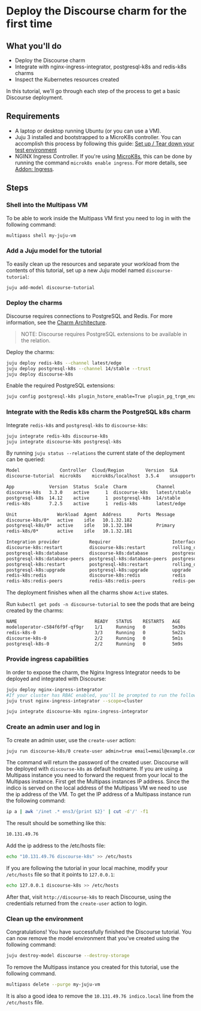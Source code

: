 # Deploy the Discourse charm for the first time

## What you'll do

- Deploy the Discourse charm
- Integrate with nginx-ingress-integrator, postgresql-k8s and redis-k8s charms
- Inspect the Kubernetes resources created

In this tutorial, we'll go through each step of the process to get a basic Discourse deployment.

## Requirements

- A laptop or desktop running Ubuntu (or you can use a VM).
- Juju 3 installed and bootstrapped to a MicroK8s controller. You can accomplish this process by following this guide: [Set up / Tear down your test environment](https://juju.is/docs/juju/set-up--tear-down-your-test-environment)
- NGINX Ingress Controller. If you're using [MicroK8s](https://microk8s.io/), this can be done by running the command `microk8s enable ingress`. For more details, see [Addon: Ingress](https://microk8s.io/docs/addon-ingress).

## Steps

### Shell into the Multipass VM

To be able to work inside the Multipass VM first you need to log in with the following command:
```bash
multipass shell my-juju-vm
```

### Add a Juju model for the tutorial

To easily clean up the resources and separate your workload from the contents of this tutorial, set up a new Juju model named `discourse-tutorial`:

```bash
juju add-model discourse-tutorial
```

### Deploy the charms

Discourse requires connections to PostgreSQL and Redis. For more information, see the [Charm Architecture](https://charmhub.io/discourse-k8s/docs/charm-architecture).

> NOTE: Discourse requires PostgreSQL extensions to be available in the relation.

Deploy the charms:
```bash
juju deploy redis-k8s --channel latest/edge
juju deploy postgresql-k8s --channel 14/stable --trust
juju deploy discourse-k8s
```

Enable the required PostgreSQL extensions:
```bash
juju config postgresql-k8s plugin_hstore_enable=True plugin_pg_trgm_enable=True
```

### Integrate with the Redis k8s charm the PostgreSQL k8s charm

Integrate `redis-k8s` and `postgresql-k8s` to `discourse-k8s`:
```bash
juju integrate redis-k8s discourse-k8s
juju integrate discourse-k8s postgresql-k8s
```

By running `juju status --relations` the current state of the deployment can be queried:
```bash
Model               Controller  Cloud/Region        Version  SLA          Timestamp
discourse-tutorial  microk8s    microk8s/localhost  3.5.4    unsupported  14:07:18+03:00

App             Version  Status  Scale  Charm           Channel        Rev  Address         Exposed  Message
discourse-k8s   3.3.0    active      1  discourse-k8s   latest/stable  173  10.152.183.231  no
postgresql-k8s  14.12    active      1  postgresql-k8s  14/stable      381  10.152.183.143  no
redis-k8s       7.2.5    active      1  redis-k8s       latest/edge     36  10.152.183.188  no

Unit               Workload  Agent  Address      Ports  Message
discourse-k8s/0*   active    idle   10.1.32.182
postgresql-k8s/0*  active    idle   10.1.32.184         Primary
redis-k8s/0*       active    idle   10.1.32.181

Integration provider           Requirer                       Interface          Type     Message
discourse-k8s:restart          discourse-k8s:restart          rolling_op         peer
postgresql-k8s:database        discourse-k8s:database         postgresql_client  regular
postgresql-k8s:database-peers  postgresql-k8s:database-peers  postgresql_peers   peer
postgresql-k8s:restart         postgresql-k8s:restart         rolling_op         peer
postgresql-k8s:upgrade         postgresql-k8s:upgrade         upgrade            peer
redis-k8s:redis                discourse-k8s:redis            redis              regular
redis-k8s:redis-peers          redis-k8s:redis-peers          redis-peers        peer
```
The deployment finishes when all the charms show `Active` states.

Run `kubectl get pods -n discourse-tutorial` to see the pods that are being created by the charms:
```bash
NAME                             READY   STATUS    RESTARTS   AGE
modeloperator-c584f6f9f-qf9gr    1/1     Running   0          5m30s
redis-k8s-0                      3/3     Running   0          5m22s
discourse-k8s-0                  2/2     Running   0          5m1s
postgresql-k8s-0                 2/2     Running   0          5m9s
```

### Provide ingress capabilities

In order to expose the charm, the Nginx Ingress Integrator needs to be deployed and integrated with Discourse:

```bash
juju deploy nginx-ingress-integrator
#If your cluster has RBAC enabled, you'll be prompted to run the following (If you are working inside the Multipass vm, chances are you have RBAC enabled):
juju trust nginx-ingress-integrator --scope=cluster

juju integrate discourse-k8s nginx-ingress-integrator
```

### Create an admin user and log in

To create an admin user, use the `create-user` action:
```bash
juju run discourse-k8s/0 create-user admin=true email=email@example.com
```
The command will return the password of the created user. Discourse will be deployed with `discourse-k8s` as default hostname.
If you are using a Multipass instance you need to forward the request from your local to the Multipass instance.
First get the Multipass instances IP address. Since the indico is served on the local address of the Multipass VM we need to use the ip address of the VM. To get the IP address of a Multipass instance run the following command:

```bash
ip a | awk '/inet .* ens3/{print $2}' | cut -d'/' -f1
```
The result should be something like this:
```bash
10.131.49.76
```

Add the ip address to the /etc/hosts file:
```bash
echo "10.131.49.76 discourse-k8s" >> /etc/hosts
```

If you are following the tutorial in your local machine, modify your `/etc/hosts` file so that it points to `127.0.0.1`:

```bash
echo 127.0.0.1 discourse-k8s >> /etc/hosts
```

After that, visit `http://discourse-k8s` to reach Discourse, using the credentials returned from the `create-user` action to login.

### Clean up the environment

Congratulations! You have successfully finished the Discourse tutorial. You can now remove the
model environment that you've created using the following command:

```bash
juju destroy-model discourse --destroy-storage
```
To remove the Multipass instance you created for this tutorial, use the following command.
```bash
multipass delete --purge my-juju-vm
```
It is also a good idea to remove the `10.131.49.76 indico.local` line from the `/etc/hosts` file.
